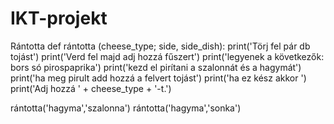 # IKT-projekt
Rántotta
def rántotta (cheese_type; side, side_dish):
    print('Törj fel pár db tojást')
    print('Verd fel majd adj hozzá fűszert')
    print('legyenek a következők: bors só pirospaprika')
    print('kezd el pirítani a szalonnát és a hagymát')
    print('ha meg pirult add hozzá a felvert tojást')
    print('ha ez kész akkor ')
    print('Adj hozzá ' + cheese_type + '-t.')

rántotta('hagyma','szalonna')
rántotta('hagyma','sonka')
